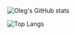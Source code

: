 ![Oleg's GitHub stats](https://github-readme-stats.vercel.app/api?username=Vlasovets&count_private=true&show_icons=true&theme=buefy&include_all_commits=true)

![Top Langs](https://github-readme-stats.vercel.app/api/top-langs/?username=Vlasovets&hide=jupyter%20notebook&langs_count=7&layout=compact)

